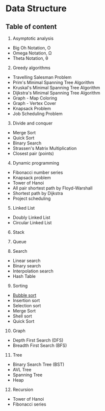 # Data Structure

## Table of content

1. Asymptotic analysis
* Big Oh Notation, Ο
* Omega Notation, Ω
* Theta Notation, θ


2. Greedy algorithms
* Travelling Salesman Problem
* Prim's Minimal Spanning Tree Algorithm
* Kruskal's Minimal Spanning Tree Algorithm
* Dijkstra's Minimal Spanning Tree Algorithm
* Graph - Map Coloring
* Graph - Vertex Cover
* Knapsack Problem
* Job Scheduling Problem

3. Divide and conquer
* Merge Sort
* Quick Sort
* Binary Search
* Strassen's Matrix Multiplication
* Closest pair (points)


4. Dynamic programming

* Fibonacci number series
* Knapsack problem
* Tower of Hanoi
* All pair shortest path by Floyd-Warshall
* Shortest path by Dijkstra
* Project scheduling

5. Linked List
* Doubly Linked List
* Circular Linked List

6. Stack

7. Queue



8. Search 

* Linear search
* Binary search
* Interpolation search
* Hash Table

9. Sorting

* [Bubble sort](sorting/bubblesort.md)
* Insertion sort
* Selection sort
* Merge Sort
* Shell sort
* Quick Sort


10. Graph

* Depth First Search (DFS)
* Breadth First Search (BFS)


11. Tree
* Binary Search Tree (BST)
* AVL Tree
* Spanning Tree
* Heap


12. Recursion
* Tower of Hanoi
* Fibonacci series




